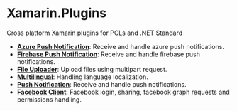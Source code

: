 # Xamarin.Plugins
Cross platform Xamarin plugins for PCLs and .NET Standard

* **[Azure Push Notification](https://github.com/CrossGeeks/AzurePushNotificationPlugin)**: Receive and handle azure push notifications.
* **[Firebase Push Notification](https://github.com/CrossGeeks/FirebasePushNotificationPlugin)**: Receive and handle firebase push notifications.
* **[File Uploader](https://github.com/CrossGeeks/FileUploaderPlugin)**: Upload files using multipart request.
* **[Multilingual](https://github.com/CrossGeeks/MultilingualPlugin)**: Handling language localization.
* **[Push Notification](https://github.com/CrossGeeks/PushNotificationPlugin)**: Receive and handle push notifications.
* **[Facebook Client](https://github.com/CrossGeeks/FacebookClientPlugin)**: Facebook login, sharing, facebook graph requests and permissions handling.
